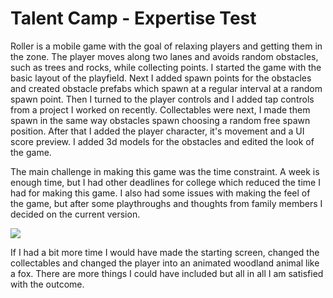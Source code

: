 # Talent Camp - Expertise Test

Roller is a mobile game with the goal of relaxing players and getting them in the zone. The player moves along two lanes and avoids random obstacles, such as trees and rocks, while collecting points.
I started the game with the basic layout of the playfield. Next I added spawn points for the obstacles and created obstacle prefabs which spawn at a regular interval at a random spawn point. Then I turned to the player controls and I added tap controls from a project I worked on recently. Collectables were next, I made them spawn in the same way obstacles spawn choosing a random free spawn position. After that I added the player character, it's movement and a UI score preview. I added 3d models for the obstacles and edited the look of the game.

The main challenge in making this game was the time constraint. A week is enough time, but I had other deadlines for college which reduced the time I had for making this game. I also had some issues with making the feel of the game, but after some playthroughs and thoughts from family members I decided on the current version.

<img src="https://i.imgur.com/RdUxFli.png">

If I had a bit more time I would have made the starting screen, changed the collectables and changed the player into an animated woodland animal like a fox. There are more things I could have included but all in all I am satisfied with the outcome.

